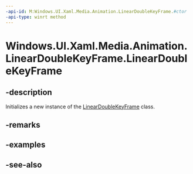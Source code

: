```yaml
---
-api-id: M:Windows.UI.Xaml.Media.Animation.LinearDoubleKeyFrame.#ctor
-api-type: winrt method
---
```


<!-- Method syntax
public LinearDoubleKeyFrame()
-->

# Windows.UI.Xaml.Media.Animation.LinearDoubleKeyFrame.LinearDoubleKeyFrame

## -description
Initializes a new instance of the [LinearDoubleKeyFrame](lineardoublekeyframe.md) class.


## -remarks

## -examples

## -see-also
